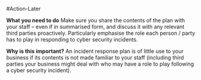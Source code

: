 #Action-Later 

**What you need to do**
Make sure you share the contents of the plan with your staff – even if in summarised form, and discuss it with any relevant third parties proactively. Particularly emphasise the role each person / party has to play in responding to cyber security incidents.

**Why is this important?**
An incident response plan is of little use to your business if its contents is not made familiar to your staff (including third parties your business might deal with who may have a role to play following a cyber security incident).